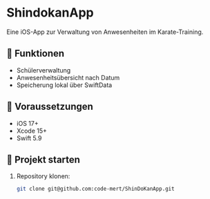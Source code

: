 # ShindokanApp

Eine iOS-App zur Verwaltung von Anwesenheiten im Karate-Training.

## 🔧 Funktionen

- Schülerverwaltung
- Anwesenheitsübersicht nach Datum
- Speicherung lokal über SwiftData

## 📱 Voraussetzungen

- iOS 17+
- Xcode 15+
- Swift 5.9

## 🚀 Projekt starten

1. Repository klonen:
   ```bash
   git clone git@github.com:code-mert/ShinDoKanApp.git
